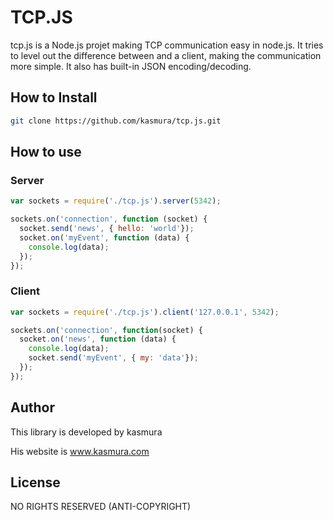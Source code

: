 # TCP.JS

tcp.js is a Node.js projet making TCP communication easy in node.js. It tries to level out the difference between and a client, making the communication more simple. It also has built-in JSON encoding/decoding.

## How to Install

```bash
git clone https://github.com/kasmura/tcp.js.git
```

## How to use

### Server

```js
var sockets = require('./tcp.js').server(5342);

sockets.on('connection', function (socket) {
  socket.send('news', { hello: 'world'});
  socket.on('myEvent', function (data) {
    console.log(data);
  });
});
```

### Client

```js
var sockets = require('./tcp.js').client('127.0.0.1', 5342);

sockets.on('connection', function(socket) {
  socket.on('news', function (data) {
    console.log(data);
    socket.send('myEvent', { my: 'data'});
  });    
});
```

## Author
This library is developed by kasmura

His website is www.kasmura.com

## License
NO RIGHTS RESERVED (ANTI-COPYRIGHT)
